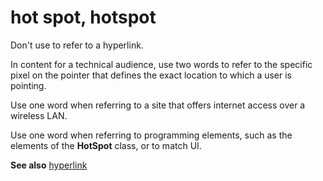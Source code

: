 # hot spot, hotspot

Don't use to refer to a hyperlink.

In
content for a technical audience, use two words to refer to the
specific pixel on the pointer that defines the exact location to which a
user is pointing.

Use one word when referring to a site that offers internet access over a wireless LAN. 

Use one word when referring to programming elements, such as the elements of the **HotSpot** class, or to match UI. 

**See also**  [hyperlink](~/a-z-word-list-term-collections/h/hyperlink.md)
